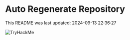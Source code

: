 # Auto Regenerate Repository

This README was last updated: 2024-09-13 22:36:27

 ![TryHackMe](https://tryhackme.com/badge/533634)